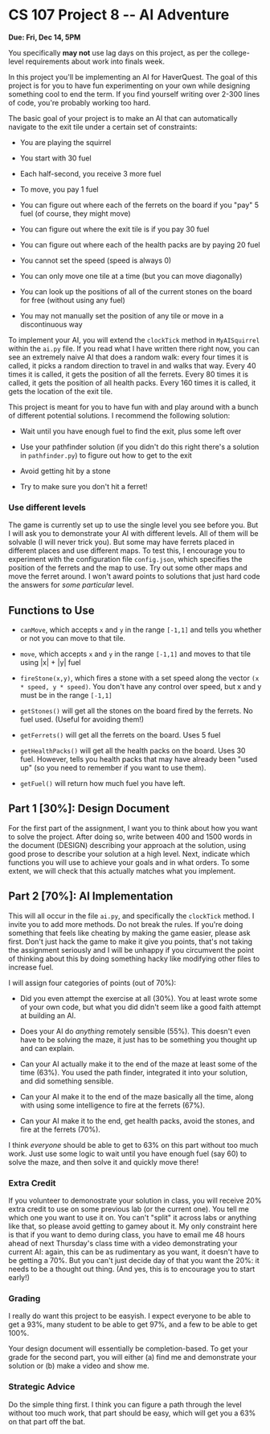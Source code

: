 # CS 107 Project 8 -- AI Adventure

**Due: Fri, Dec 14, 5PM**

You specifically **may not** use lag days on this project, as per the
college-level requirements about work into finals week.

In this project you'll be implementing an AI for HaverQuest. The goal
of this project is for you to have fun experimenting on your own while
designing something cool to end the term. If you find yourself writing
over 2-300 lines of code, you're probably working too hard.

The basic goal of your project is to make an AI that can automatically
navigate to the exit tile under a certain set of constraints:

- You are playing the squirrel

- You start with 30 fuel

- Each half-second, you receive 3 more fuel

- To move, you pay 1 fuel

- You can figure out where each of the ferrets on the board if you
  "pay" 5 fuel (of course, they might move)

- You can figure out where the exit tile is if you pay 30 fuel

- You can figure out where each of the health packs are by paying 20
  fuel

- You cannot set the speed (speed is always 0)

- You can only move one tile at a time (but you can move diagonally)

- You can look up the positions of all of the current stones on the
  board for free (without using any fuel)

- You may not manually set the position of any tile or move in a
  discontinuous way

To implement your AI, you will extend the `clockTick` method in
`MyAISquirrel` within the `ai.py` file. If you read what I have
written there right now, you can see an extremely naive AI that does a
random walk: every four times it is called, it picks a random
direction to travel in and walks that way. Every 40 times it is
called, it gets the position of all the ferrets. Every 80 times it is
called, it gets the position of all health packs. Every 160 times it
is called, it gets the location of the exit tile.

This project is meant for you to have fun with and play around with a
bunch of different potential solutions. I recommend the following
solution:

- Wait until you have enough fuel to find the exit, plus some left
  over

- Use your pathfinder solution (if you didn't do this right there's a
  solution in `pathfinder.py`) to figure out how to get to the exit

- Avoid getting hit by a stone

- Try to make sure you don't hit a ferret!

### Use different levels

The game is currently set up to use the single level you see before
you. But I will ask you to demonstrate your AI with different
levels. All of them will be solvable (I will never trick you). But
some may have ferrets placed in different places and use different
maps. To test this, I encourage you to experiment with the
configuration file `config.json`, which specifies the position of the
ferrets and the map to use. Try out some other maps and move the
ferret around. I won't award points to solutions that just hard code
the answers for *some particular* level.

## Functions to Use

- `canMove`, which accepts `x` and `y` in the range `[-1,1]` and tells
  you whether or not you can move to that tile.

- `move`, which accepts `x` and `y` in the range `[-1,1]` and moves to
  that tile using |x| + |y| fuel

- `fireStone(x,y)`, which fires a stone with a set speed along the
  vector `(x * speed, y * speed)`. You don't have any control over
  speed, but x and y must be in the range `[-1,1]`

- `getStones()` will get all the stones on the board fired by the
  ferrets. No fuel used. (Useful for avoiding them!)

- `getFerrets()` will get all the ferrets on the board. Uses 5 fuel

- `getHealthPacks()` will get all the health packs on the board. Uses 30
  fuel. However, tells you health packs that may have already been
  "used up" (so you need to remember if you want to use them).

- `getFuel()` will return how much fuel you have left.

## Part 1 [30%]: Design Document

For the first part of the assignment, I want you to think about how
you want to solve the project. After doing so, write between 400 and
1500 words in the document (DESIGN) describing your approach at the
solution, using good prose to describe your solution at a high
level. Next, indicate which functions you will use to achieve your
goals and in what orders. To some extent, we will check that this
actually matches what you implement.

## Part 2 [70%]: AI Implementation

This will all occur in the file `ai.py`, and specifically the
`clockTick` method. I invite you to add more methods. Do not break the
rules. If you're doing something that feels like cheating by making
the game easier, please ask first. Don't just hack the game to make it
give you points, that's not taking the assignment seriously and I will
be unhappy if you circumvent the point of thinking about this by doing
something hacky like modifying other files to increase fuel.

I will assign four categories of points (out of 70%):

- Did you even attempt the exercise at all (30%). You at least wrote
  some of your own code, but what you did didn't seem like a good
  faith attempt at building an AI.

- Does your AI do *anything* remotely sensible (55%). This doesn't
  even have to be solving the maze, it just has to be something you
  thought up and can explain.

- Can your AI actually make it to the end of the maze at least some of
  the time (63%). You used the path finder, integrated it into your
  solution, and did something sensible.

- Can your AI make it to the end of the maze basically all the time,
  along with using some intelligence to fire at the ferrets (67%).

- Can your AI make it to the end, get health packs, avoid the stones,
  and fire at the ferrets (70%).

I think *everyone* should be able to get to 63% on this part without
too much work. Just use some logic to wait until you have enough fuel
(say 60) to solve the maze, and then solve it and quickly move there!

### Extra Credit

If you volunteer to demonostrate your solution in class, you will
receive 20% extra credit to use on some previous lab (or the current
one). You tell me which one you want to use it on. You can't "split"
it across labs or anything like that, so please avoid getting to gamey
about it. My only constraint here is that if you want to demo during
class, you have to email me 48 hours ahead of next Thursday's class
time with a video demonstrating your current AI: again, this can be as
rudimentary as you want, it doesn't have to be getting a 70%. But you
can't just decide day of that you want the 20%: it needs to be a
thought out thing. (And yes, this is to encourage you to start early!)

### Grading

I really do want this project to be easyish. I expect everyone to be
able to get a 93%, many student to be able to get 97%, and a few to be
able to get 100%.

Your design document will essentially be completion-based.  To get
your grade for the second part, you will either (a) find me and
demonstrate your solution or (b) make a video and show me.

### Strategic Advice

Do the simple thing first. I think you can figure a path through the
level without too much work, that part should be easy, which will get
you a 63% on that part off the bat.
